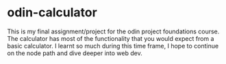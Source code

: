 # odin-calculator

This is my final assignment/project for the odin project foundations course. The calculator has most of the functionality that you would expect from a basic calculator. I learnt so much during this time frame, I hope to continue on the node path and dive deeper into web dev.